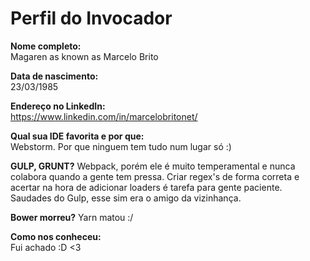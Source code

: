 Perfil do Invocador
========================

**Nome completo:**  
Magaren as known as Marcelo Brito
 
**Data de nascimento:**   
23/03/1985

**Endereço no LinkedIn:**   
https://www.linkedin.com/in/marcelobritonet/


**Qual sua IDE favorita e por que:**   
Webstorm. Por que ninguem tem tudo num lugar só :)

**GULP, GRUNT?**
Webpack, porém ele é muito temperamental e nunca colabora quando a gente tem pressa. Criar regex's de forma correta e acertar na hora de adicionar loaders é tarefa para gente paciente. Saudades do Gulp, esse sim era o amigo da vizinhança.

**Bower morreu?** 
Yarn matou :/

**Como nos conheceu:**   
Fui achado :D <3

